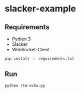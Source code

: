# slacker-example

## Requirements

* Python 3
* Slacker
* WebSocket-Client

```bash
pip install -r requirements.txt
```

## Run

```bash
python rtm-echo.py
```
